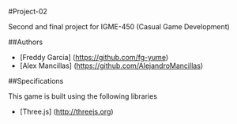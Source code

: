 #Project-02

Second and final project for IGME-450 (Casual Game Development)

##Authors
* [Freddy Garcia] (https://github.com/fg-yume)
* [Alex Mancillas] (https://github.com/AlejandroMancillas)

##Specifications

This game is built using the following libraries
* [Three.js] (http://threejs.org)
